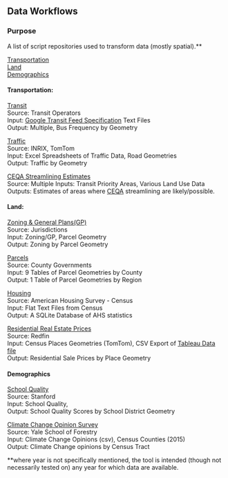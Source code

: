 ## Data Workflows

### Purpose

A list of script repositories used to transform data (mostly spatial).**

[Transportation](#transportation)   
[Land](#land)  
[Demographics](#demographics)  

#### Transportation:

[Transit](https://github.com/MetropolitanTransportationCommission/RegionalTransitDatabase)   
Source: Transit Operators    
Input: [Google Transit Feed Specification](https://developers.google.com/transit/gtfs/) Text Files    
Output: Multiple, Bus Frequency by Geometry    

[Traffic](https://github.com/MetropolitanTransportationCommission/vital-signs-traffic-data)     
Source: INRIX, TomTom     
Input: Excel Spreadsheets of Traffic Data, Road Geometries     
Output: Traffic by Geometry      

[CEQA Streamlining Estimates](https://github.com/MetropolitanTransportationCommission/tpp_ceqa_map_for_pba_17)   
Source: Multiple
Inputs: Transit Priority Areas, Various Land Use Data  
Outputs: Estimates of areas where [CEQA](https://en.wikipedia.org/wiki/Sustainable_Communities_and_Climate_Protection_Act_of_2008) streamlining are likely/possible.  

#### Land:  

[Zoning & General Plans(GP)](https://github.com/MetropolitanTransportationCommission/zoning)   
Source: Jurisdictions   
Input: Zoning/GP, Parcel Geometry   
Output: Zoning by Parcel Geometry   

[Parcels](https://github.com/MetropolitanTransportationCommission/bayarea_urbansim/blob/c3b249c54e8bae14737c6840dc8ff70a858a887f/data_regeneration/Makefile)   
Source: County Governments   
Input: 9 Tables of Parcel Geometries by County   
Output: 1 Table of Parcel Geometries by Region   

[Housing](https://github.com/MetropolitanTransportationCommission/housing/tree/master/ahs)   
Source: American Housing Survey - Census   
Input: Flat Text Files from Census   
Output: A SQLite Database of AHS statistics   

[Residential Real Estate Prices](https://github.com/MetropolitanTransportationCommission/motm/tree/master/2017_04#redfinplaces)    
Source: Redfin    
Input: Census Places Geometries (TomTom), CSV Export of [Tableau Data file](https://www.redfin.com/blog/data-center)    
Output: Residential Sale Prices by Place Geometry      

#### Demographics

[School Quality](https://github.com/MetropolitanTransportationCommission/motm/tree/master/2017_04#stanford-schools-project)   
Source: Stanford   
Input: School Quality,    
Output: School Quality Scores by School District Geometry   

[Climate Change Opinion Survey](https://github.com/MetropolitanTransportationCommission/motm/tree/7848b8404605b0dc64b5f29516dca7da0e9c1e68/2017_07#data-sources)   
Source: Yale School of Forestry    
Input: Climate Change Opinions (csv), Census Counties (2015)     
Output: Climate Change opinions by Census Tract     

**where year is not specifically mentioned, the tool is intended (though not necessarily tested on) any year for which data are available.   
